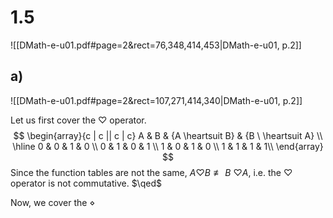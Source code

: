 
# 1.5
![[DMath-e-u01.pdf#page=2&rect=76,348,414,453|DMath-e-u01, p.2]]

## a)
![[DMath-e-u01.pdf#page=2&rect=107,271,414,340|DMath-e-u01, p.2]]


Let us first cover the $\heartsuit$ operator.
$$
\begin{array}{c | c || c | c}
A & B & {A \heartsuit B} & {B \ \heartsuit A} \\
\hline
0 & 0 & 1 & 0 \\
0 & 1 & 0 & 1 \\
1 & 0 & 1 & 0 \\
1 & 1 & 1 & 1\\
\end{array}
$$
Since the function tables are not the same, $A \heartsuit B \not\equiv B \ \heartsuit A$, i.e. the $\heartsuit$ operator is not commutative.
$\qed$

Now, we cover the $\diamond$  